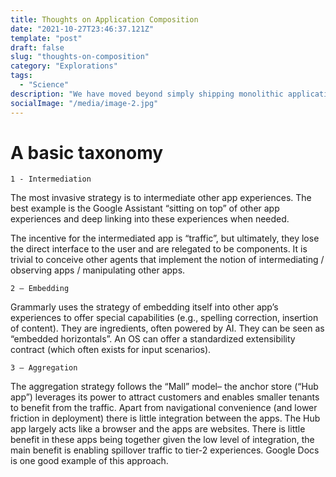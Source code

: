 ```yaml
---
title: Thoughts on Application Composition
date: "2021-10-27T23:46:37.121Z"
template: "post"
draft: false
slug: "thoughts-on-composition"
category: "Explorations"
tags:
  - "Science"
description: "We have moved beyond simply shipping monolithic applications. Here's a short perspective on how mini-apps can be 'composed'"
socialImage: "/media/image-2.jpg"
---
```

# A basic taxonomy 

    1 - Intermediation
The most invasive strategy is to intermediate other app experiences. The best example is the Google Assistant “sitting on top” of other app experiences and deep linking into these experiences when needed. 

The incentive for the intermediated app is “traffic”, but ultimately, they lose the direct interface to the user and are relegated to be components. It is trivial to conceive other agents that implement the notion of intermediating / observing apps / manipulating other apps.

    2 – Embedding 
Grammarly uses the strategy of embedding itself into other app’s experiences to offer special capabilities (e.g., spelling correction, insertion of content). They are ingredients, often powered by AI. They can be seen as “embedded horizontals”. An OS can offer a standardized extensibility contract (which often exists for input scenarios).

    3 – Aggregation
The aggregation strategy follows the “Mall” model– the anchor store (“Hub app”) leverages its power to attract customers and enables smaller tenants to benefit from the traffic. Apart from navigational convenience (and lower friction in deployment) there is little integration between the apps. The Hub app largely acts like a browser and the apps are websites. There is little benefit in these apps being together given the low level of integration, the main benefit is enabling spillover traffic to tier-2 experiences. Google Docs is one good example of this approach.